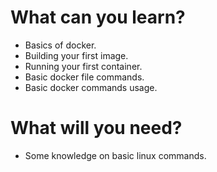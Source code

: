 # What can you learn?
* Basics of docker.
* Building your first image.
* Running your first container.
* Basic docker file commands.
* Basic docker commands usage.

# What will you need?
* Some knowledge on basic linux commands.
